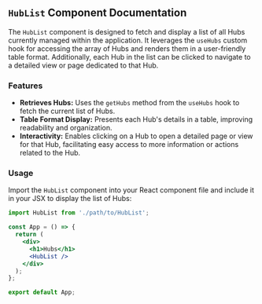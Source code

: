 ## `HubList` Component Documentation

The `HubList` component is designed to fetch and display a list of all Hubs currently managed within the application. It leverages the `useHubs` custom hook for accessing the array of Hubs and renders them in a user-friendly table format. Additionally, each Hub in the list can be clicked to navigate to a detailed view or page dedicated to that Hub.

### Features

- **Retrieves Hubs:** Uses the `getHubs` method from the `useHubs` hook to fetch the current list of Hubs.
- **Table Format Display:** Presents each Hub's details in a table, improving readability and organization.
- **Interactivity:** Enables clicking on a Hub to open a detailed page or view for that Hub, facilitating easy access to more information or actions related to the Hub.

### Usage

Import the `HubList` component into your React component file and include it in your JSX to display the list of Hubs:

```jsx
import HubList from './path/to/HubList';

const App = () => {
  return (
    <div>
      <h1>Hubs</h1>
      <HubList />
    </div>
  );
};

export default App;
